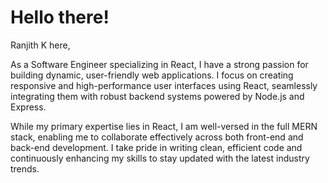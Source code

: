 # Hello there!

Ranjith K here,

As a Software Engineer specializing in React, I have a strong passion for building dynamic, user-friendly web applications. I focus on creating responsive and high-performance user interfaces using React, seamlessly integrating them with robust backend systems powered by Node.js and Express.

While my primary expertise lies in React, I am well-versed in the full MERN stack, enabling me to collaborate effectively across both front-end and back-end development. I take pride in writing clean, efficient code and continuously enhancing my skills to stay updated with the latest industry trends.